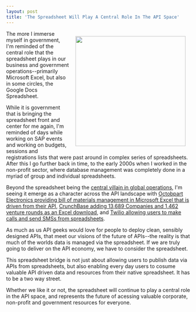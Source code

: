```yaml
---
layout: post
title: 'The Spreadsheet Will Play A Central Role In The API Space'
---
```

<p><img style="padding: 15px;" src="https://s3.amazonaws.com/kinlane-productions/spreadsheet-basic.gif" alt="" width="300" align="right" /></p>
<p>The more I immerse myself in government, I'm reminded of the central role that the spreadsheet plays in our business and government operations--primarily Microsoft Excel, but also in some circles, the Google Docs Spreadsheet.</p>
<p>While it is government that is bringing the spreadsheet front and center for me again, I'm reminded of days while working on SAP events and working on budgets, sessions and registrations lists that were past around in complex series of spreadsheets. After this I go further back in time, to the early 2000s when I worked in the non-profit sector, where database management was completely done in a myriad of group and individual spreadsheets.</p>
<p>Beyond the spreadsheet being the <a href="http://www.breakingviews.com/is-microsoft-the-quiet-villain-of-global-finance?/21081118.article">central villain in global operations</a>, I'm seeing it emerge as a character across the API landscape with <a href="http://octopart.com/blog/archives/2013/7/octopart-in-excel">Octobpart Electronics providing bill of materials management in Microsoft Excel that is driven from their API</a>, <a href="http://info.crunchbase.com/2013/06/06/crunchbase-excel-update/">CrunchBase adding 13,689 Companies and 1,462 venture rounds as an Excel download</a>, and <a href="https://www.twilio.com/blog/2013/08/twilio-from-excel-and-access.html">Twilio allowing users to make calls and send SMSs from spreadsheets</a>.</p>
<p>As much as us API geeks would love for people to deploy clean, sensibly designed APIs, that meet our visions of the future of APIs--the reality is that much of the worlds data is managed via the spreadsheet.  If we are truly going to deliver on the API economy, we have to consider the spreadsheet.</p>
<p>This spreadsheet bridge is not just about allowing users to publish data via APIs from spreadsheets, but also enabling every day users to cosume valuable API driven data and resources from their native spreadsheet. It has to be a two way street.</p>
<p>Whether we like it or not, the spreadsheet will continue to play a central role in the API space, and represents the future of acessing valuable corporate, non-profit and government resources for everyone.</p>
